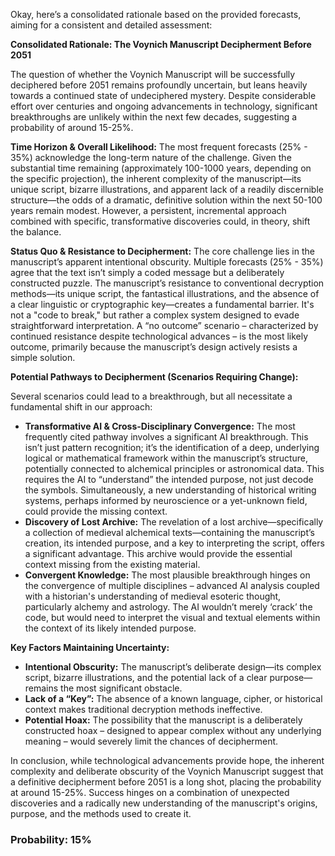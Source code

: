 Okay, here’s a consolidated rationale based on the provided forecasts, aiming for a consistent and detailed assessment:

**Consolidated Rationale: The Voynich Manuscript Decipherment Before 2051**

The question of whether the Voynich Manuscript will be successfully deciphered before 2051 remains profoundly uncertain, but leans heavily towards a continued state of undeciphered mystery. Despite considerable effort over centuries and ongoing advancements in technology, significant breakthroughs are unlikely within the next few decades, suggesting a probability of around 15-25%.

**Time Horizon & Overall Likelihood:** The most frequent forecasts (25% - 35%) acknowledge the long-term nature of the challenge.  Given the substantial time remaining (approximately 100-1000 years, depending on the specific projection), the inherent complexity of the manuscript—its unique script, bizarre illustrations, and apparent lack of a readily discernible structure—the odds of a dramatic, definitive solution within the next 50-100 years remain modest.  However, a persistent, incremental approach combined with specific, transformative discoveries could, in theory, shift the balance.

**Status Quo & Resistance to Decipherment:**  The core challenge lies in the manuscript’s apparent intentional obscurity. Multiple forecasts (25% - 35%) agree that the text isn’t simply a coded message but a deliberately constructed puzzle.  The manuscript’s resistance to conventional decryption methods—its unique script, the fantastical illustrations, and the absence of a clear linguistic or cryptographic key—creates a fundamental barrier.  It's not a "code to break," but rather a complex system designed to evade straightforward interpretation.  A “no outcome” scenario – characterized by continued resistance despite technological advances – is the most likely outcome, primarily because the manuscript’s design actively resists a simple solution.

**Potential Pathways to Decipherment (Scenarios Requiring Change):**

Several scenarios could lead to a breakthrough, but all necessitate a fundamental shift in our approach:

*   **Transformative AI & Cross-Disciplinary Convergence:** The most frequently cited pathway involves a significant AI breakthrough.  This isn’t just pattern recognition; it’s the identification of a deep, underlying logical or mathematical framework within the manuscript’s structure, potentially connected to alchemical principles or astronomical data. This requires the AI to “understand” the intended purpose, not just decode the symbols. Simultaneously, a new understanding of historical writing systems, perhaps informed by neuroscience or a yet-unknown field, could provide the missing context.
*   **Discovery of Lost Archive:** The revelation of a lost archive—specifically a collection of medieval alchemical texts—containing the manuscript’s creation, its intended purpose, and a key to interpreting the script, offers a significant advantage. This archive would provide the essential context missing from the existing material.
*   **Convergent Knowledge:**  The most plausible breakthrough hinges on the convergence of multiple disciplines – advanced AI analysis coupled with a historian's understanding of medieval esoteric thought, particularly alchemy and astrology. The AI wouldn’t merely ‘crack’ the code, but would need to interpret the visual and textual elements within the context of its likely intended purpose.

**Key Factors Maintaining Uncertainty:**

*   **Intentional Obscurity:** The manuscript’s deliberate design—its complex script, bizarre illustrations, and the potential lack of a clear purpose—remains the most significant obstacle.
*   **Lack of a “Key”:** The absence of a known language, cipher, or historical context makes traditional decryption methods ineffective.
*   **Potential Hoax:** The possibility that the manuscript is a deliberately constructed hoax – designed to appear complex without any underlying meaning – would severely limit the chances of decipherment.

In conclusion, while technological advancements provide hope, the inherent complexity and deliberate obscurity of the Voynich Manuscript suggest that a definitive decipherment before 2051 is a long shot, placing the probability at around 15-25%.  Success hinges on a combination of unexpected discoveries and a radically new understanding of the manuscript's origins, purpose, and the methods used to create it.

### Probability: 15%